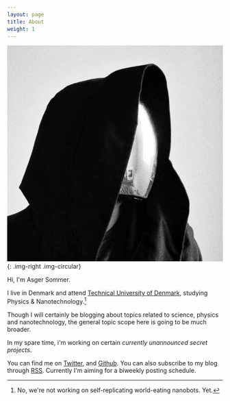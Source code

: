 ```yaml
---
layout: page
title: About
weight: 1
---
```


![test](/assets/notme.jpg){: .img-right .img-circular}

Hi, I'm Asger Sommer.

I live in Denmark and attend [Technical University of
Denmark](http://www.dtu.dk/), studying Physics & Nanotechnology.[^1]

Though I will certainly be blogging about topics related to science, physics and
nanotechnology, the general topic scope here is going to be much broader.

[^1]: No, we're not working on self-replicating world-eating nanobots. Yet.

In my spare time, i'm working on certain *currently unannounced secret
projects*.

You can find me on [Twitter](https://twitter.com/AsgerSommer), and
[Github](https://github.com/AsgerSommer). You can also subscribe to my blog
through [RSS](http://asgersommer.com/rss.xml). Currently I'm aiming for a
biweekly posting schedule.

